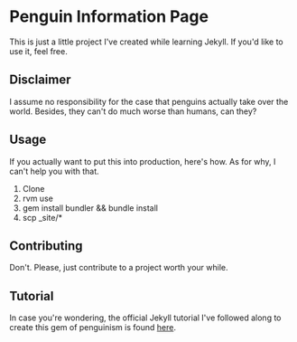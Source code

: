 # Penguin Information Page

This is just a little project I've created while learning Jekyll. If you'd like to use it, feel free. 

## Disclaimer

I assume no responsibility for the case that penguins actually take over the world. Besides, they can't do much worse than humans, can they?

## Usage

If you actually want to put this into production, here's how. As for why, I can't help you with that.

1. Clone
2. rvm use
3. gem install bundler && bundle install
4. scp _site/* <your prod host>

## Contributing

Don't. Please, just contribute to a project worth your while. 

## Tutorial

In case you're wondering, the official Jekyll tutorial I've followed along to create this gem of penguinism is found [here](https://jekyllrb.com/docs/step-by-step/01-setup/). 